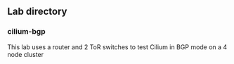 ## Lab directory
### cilium-bgp
This lab uses a router and 2 ToR switches to test Cilium in BGP mode on a 4 node cluster
